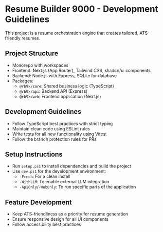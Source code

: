 # Resume Builder 9000 - Development Guidelines

This project is a resume orchestration engine that creates tailored, ATS-friendly resumes.

## Project Structure
- Monorepo with workspaces
- Frontend: Next.js (App Router), Tailwind CSS, shadcn/ui components
- Backend: Node.js with Express, SQLite for database
- Packages:
  - `@rb9k/core`: Shared business logic (TypeScript)
  - `@rb9k/api`: Backend API (Express)
  - `@rb9k/web`: Frontend application (Next.js)

## Development Guidelines
- Follow TypeScript best practices with strict typing
- Maintain clean code using ESLint rules
- Write tests for all new functionality using Vitest
- Follow the branch protection rules for PRs

## Setup Instructions
- Run `setup.ps1` to install dependencies and build the project
- Use `dev.ps1` for the development environment:
  - `-Fresh`: For a clean install
  - `-WithLLM`: To enable external LLM integration
  - `-ApiOnly`/`-WebOnly`: To run specific parts of the application

## Feature Development
- Keep ATS-friendliness as a priority for resume generation
- Ensure responsive design for all UI components
- Follow accessibility best practices
